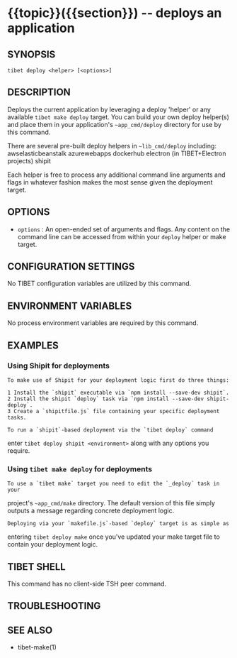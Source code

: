 {{topic}}({{section}}) -- deploys an application
=============================================

## SYNOPSIS

`tibet deploy <helper> [<options>]`

## DESCRIPTION

Deploys the current application by leveraging a deploy 'helper' or any
available `tibet make deploy` target. You can build your own deploy
helper(s) and place them in your application's `~app_cmd/deploy` directory
for use by this command.

There are several pre-built deploy helpers in `~lib_cmd/deploy` including:
    awselasticbeanstalk
    azurewebapps
    dockerhub
    electron (in TIBET+Electron projects)
    shipit

Each helper is free to process any additional command line arguments and flags
in whatever fashion makes the most sense given the deployment target.

## OPTIONS

  * `options` :
    An open-ended set of arguments and flags. Any content on the command line
can be accessed from within your `deploy` helper or make target.

## CONFIGURATION SETTINGS

No TIBET configuration variables are utilized by this command.

## ENVIRONMENT VARIABLES

No process environment variables are required by this command.

## EXAMPLES

### Using Shipit for deployments

    To make use of Shipit for your deployment logic first do three things:

    1 Install the `shipit` executable via `npm install --save-dev shipit`.
    2 Install the shipit `deploy` task via `npm install --save-dev shipit-deploy`.
    3 Create a `shipitfile.js` file containing your specific deployment tasks.

    To run a `shipit`-based deployment via the `tibet deploy` command
enter `tibet deploy shipit <environment>` along with any options you require.

### Using `tibet make deploy` for deployments

    To use a `tibet make` target you need to edit the `_deploy` task in your
project's `~app_cmd/make` directory. The default version of this file simply
outputs a message regarding concrete deployment logic.

    Deploying via your `makefile.js`-based `deploy` target is as simple as
entering `tibet deploy make` once you've updated your make target file to
contain your deployment logic.

## TIBET SHELL

This command has no client-side TSH peer command.

## TROUBLESHOOTING


## SEE ALSO

  * tibet-make(1)

